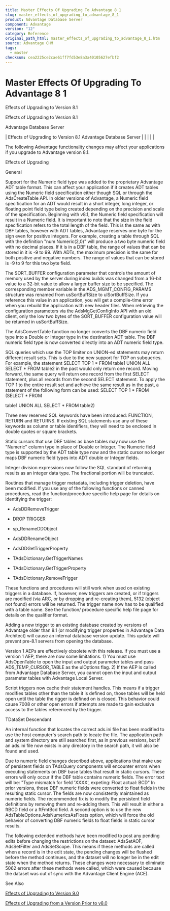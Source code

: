 ```yaml
---
title: Master Effects Of Upgrading To Advantage 8 1
slug: master_effects_of_upgrading_to_advantage_8_1
product: Advantage Database Server
component: Advantage
version: "12"
category: Reference
original_path_html: master_effects_of_upgrading_to_advantage_8_1.htm
source: Advantage CHM
tags:
  - master
checksum: cea2225ce2cae61ff7fd53e8a3a40105627efbf2
---
```


# Master Effects Of Upgrading To Advantage 8 1

Effects of Upgrading to Version 8.1

Effects of Upgrading to Version 8.1

Advantage Database Server

| Effects of Upgrading to Version 8.1  Advantage Database Server |  |  |  |  |

The following Advantage functionality changes may affect your applications if you upgrade to Advantage version 8.1.

Effects of Upgrading

General

Support for the Numeric field type was added to the proprietary Advantage ADT table format. This can affect your application if it creates ADT tables using the Numeric field specification either though SQL or through the AdsCreateTable API. In older versions of Advantage, a Numeric field specification for an ADT would result in a short integer, long integer, or floating point field type being created depending on the precision and scale of the specification. Beginning with v8.1, the Numeric field specification will result in a Numeric field. It is important to note that the size in the field specification refers to the total length of the field. This is the same as with DBF tables, however with ADT tables, Advantage reserves one byte for the sign even for positive integers. For example, creating a table through SQL with the definition "num Numeric(2,0)" will produce a two byte numeric field with no decimal places. If it is in a DBF table, the range of values that can be stored in it is -9 to 99. With ADTs, the maximum precision is the same for both positive and negative numbers. The range of values that can be stored is -9 to 9 for this two byte field.

The SORT\_BUFFER configuration parameter that controls the amount of memory used by the server during index builds was changed from a 16-bit value to a 32-bit value to allow a larger buffer size to be specified. The corresponding member variable in the ADS\_MGMT\_CONFIG\_PARAMS structure was renamed from usSortBuffSize to ulSortBuffSize. If you reference this value in an application, you will get a compile-time error when you rebuild the application with new header files. When retrieving the configuration parameters via the AdsMgGetConfigInfo API with an old client, only the low two bytes of the SORT\_BUFFER configuration value will be returned in usSortBuffSize.

The AdsConvertTable function no longer converts the DBF numeric field type into a Double or Integer type in the destination ADT table. The DBF numeric field type is now converted directly into an ADT numeric field type.

SQL queries which use the TOP limiter on UNION-ed statements may return different result sets. This is due to the new support for TOP on subqueries. For example, the statement SELECT TOP 1 \* FROM table1 UNION ALL SELECT \* FROM table2 in the past would only return one record. Moving forward, the same query will return one record from the first SELECT statement, plus all records from the second SELECT statement. To apply the TOP 1 to the entire result set and achieve the same result as in the past, a statement of the following form can be used: SELECT TOP 1 \* FROM (SELECT \* FROM

table1 UNION ALL SELECT \* FROM table2)

Three new reserved SQL keywords have been introduced: FUNCTION, RETURN and RETURNS. If existing SQL statements use any of these keywords as column or table identifiers, they will need to be enclosed in double quotes or square brackets.

Static cursors that use DBF tables as base tables may now use the "Numeric" column type in place of Double or Integer. The Numeric field type is supported by the ADT table type now and the static cursor no longer maps DBF numeric field types into ADT double or Integer fields.

Integer division expressions now follow the SQL standard of returning results as an integer data type. The fractional portion will be truncated.

Routines that manage trigger metadata, including trigger deletion, have been modified. If you use any of the following functions or canned procedures, read the function/procedure specific help page for details on identifying the trigger:

- AdsDDRemoveTrigger

- DROP TRIGGER

- sp\_RenameDDObject

- AdsDDRenameObject

- AdsDDGetTriggerProperty

- TAdsDictionary.GetTriggerNames

- TAdsDictionary.GetTriggerProperty

- TAdsDictionary.RemoveTrigger

These functions and procedures will still work when used on existing triggers in a database. If, however, new triggers are created, or if triggers are modified (via ARC, or by dropping and re-creating them), 5132 (object not found) errors will be returned. The trigger name now has to be qualified with a table name. See the function/ procedure specific help file page for details on the qualifier format.

Adding a new trigger to an existing database created by versions of Advantage older than 8.1 (or modifying trigger properties in Advantage Data Architect) will cause an internal database version update. This update will prevent pre-8.1 servers from opening the database.

Version 1 AEPs are effectively obsolete with this release. If you must use a version 1 AEP, there are now some limitations. 1) You must use AdsOpenTable to open the input and output parameter tables and pass ADS\_TEMP\_CURSOR\_TABLE as the ulOptions flag. 2) If the AEP is called from Advantage Database Server, you cannot open the input and output parameter tables with Advantage Local Server.

Script triggers now cache their statement handles. This means if a trigger modifies tables other than the table it is defined on, those tables will be held open until the table the rigger is defined on is closed. This behavior could cause 7008 or other open errors if attempts are made to gain exclusive access to the tables referenced by the trigger.

TDataSet Descendant

An internal function that locates the correct ads.ini file has been modified to use the host computer's search path to locate the file. The application path and system directory are still searched first, as in previous versions, but if an ads.ini file now exists in any directory in the search path, it will also be found and used.

Due to numeric field changes described above, applications that make use of persistent fields on TAdsQuery components will encounter errors when executing statements on DBF base tables that result in static cursors. These errors will only occur if the DBF table contains numeric fields. The error text will be: "Type mismatch for field 'XXXX', expeting: Float actual: BCD" In prior versions, those DBF numeric fields were converted to float fields in the resulting static cursor. The fields are now consistently maintained as numeric fields. The recommended fix is to modify the persistent field definitions by removing them and re-adding them. This will result in either a ftBCD field or a ftFmtBcd field. A second option is to use the new AdsTableOptions.AdsNumericsAsFloats option, which will force the old behavior of converting DBF numeric fields to float fields in static cursor results.

The following extended methods have been modified to post any pending edits before changing the restrictions on the dataset: AdsSetAOF, AdsSetFilter and AdsSetScope. This means if these methods are called when a record is in the edit state, the pending changes will be flushed before the method continues, and the dataset will no longer be in the edit state when the method returns. These changes were necessary to eliminate 5062 errors after these methods were called, which were caused because the dataset was out of sync with the Advantage Client Engine (ACE).

See Also

[Effects of Upgrading to Version 9.0](master_effects_of_upgrading_to_9_0.md)

[Effects of Upgrading from a Version Prior to v8.0](master_effects_of_upgrading_from_a_version_prior_to_v8_0.md)
